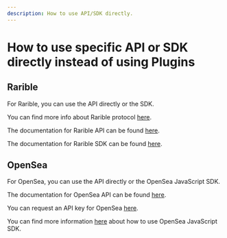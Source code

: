```yaml
---
description: How to use API/SDK directly.
---
```


# How to use specific API or SDK directly instead of using Plugins

## Rarible

For Rarible, you can use the API directly or the SDK.

You can find more info about Rarible protocol [here](https://docs.rarible.org/).

The documentation for Rarible API can be found [here](https://docs.rarible.org/api-reference/).

The documentation for Rarible SDK can be found [here](https://docs.rarible.org/reference/reference-overview/).


## OpenSea

For OpenSea, you can use the API directly or the OpenSea JavaScript SDK.

The documentation for OpenSea API can be found [here](https://docs.opensea.io/reference/api-overview).

You can request an API key for OpenSea [here](https://docs.opensea.io/reference/request-an-api-key). 

You can find more information [here](https://github.com/ProjectOpenSea/opensea-js/blob/master/README.md) about how to use OpenSea JavaScript SDK.